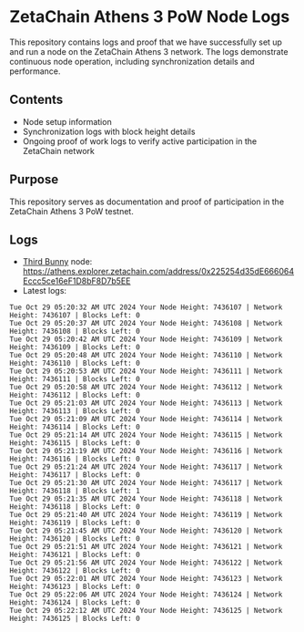 # ZetaChain Athens 3 PoW Node Logs
This repository contains logs and proof that we have successfully set up and run a node on the ZetaChain Athens 3 network. The logs demonstrate continuous node operation, including synchronization details and performance.

## Contents
- Node setup information
- Synchronization logs with block height details
- Ongoing proof of work logs to verify active participation in the ZetaChain network

## Purpose
This repository serves as documentation and proof of participation in the ZetaChain Athens 3 PoW testnet.

## Logs

- [Third Bunny](https://thirdbunny.xyz/) node: https://athens.explorer.zetachain.com/address/0x225254d35dE666064Eccc5ce16eF1D8bF8D7b5EE
- Latest logs:
```
Tue Oct 29 05:20:32 AM UTC 2024 Your Node Height: 7436107 | Network Height: 7436107 | Blocks Left: 0
Tue Oct 29 05:20:37 AM UTC 2024 Your Node Height: 7436108 | Network Height: 7436108 | Blocks Left: 0
Tue Oct 29 05:20:42 AM UTC 2024 Your Node Height: 7436109 | Network Height: 7436109 | Blocks Left: 0
Tue Oct 29 05:20:48 AM UTC 2024 Your Node Height: 7436110 | Network Height: 7436110 | Blocks Left: 0
Tue Oct 29 05:20:53 AM UTC 2024 Your Node Height: 7436111 | Network Height: 7436111 | Blocks Left: 0
Tue Oct 29 05:20:58 AM UTC 2024 Your Node Height: 7436112 | Network Height: 7436112 | Blocks Left: 0
Tue Oct 29 05:21:03 AM UTC 2024 Your Node Height: 7436113 | Network Height: 7436113 | Blocks Left: 0
Tue Oct 29 05:21:09 AM UTC 2024 Your Node Height: 7436114 | Network Height: 7436114 | Blocks Left: 0
Tue Oct 29 05:21:14 AM UTC 2024 Your Node Height: 7436115 | Network Height: 7436115 | Blocks Left: 0
Tue Oct 29 05:21:19 AM UTC 2024 Your Node Height: 7436116 | Network Height: 7436116 | Blocks Left: 0
Tue Oct 29 05:21:24 AM UTC 2024 Your Node Height: 7436117 | Network Height: 7436117 | Blocks Left: 0
Tue Oct 29 05:21:30 AM UTC 2024 Your Node Height: 7436117 | Network Height: 7436118 | Blocks Left: 1
Tue Oct 29 05:21:35 AM UTC 2024 Your Node Height: 7436118 | Network Height: 7436118 | Blocks Left: 0
Tue Oct 29 05:21:40 AM UTC 2024 Your Node Height: 7436119 | Network Height: 7436119 | Blocks Left: 0
Tue Oct 29 05:21:45 AM UTC 2024 Your Node Height: 7436120 | Network Height: 7436120 | Blocks Left: 0
Tue Oct 29 05:21:51 AM UTC 2024 Your Node Height: 7436121 | Network Height: 7436121 | Blocks Left: 0
Tue Oct 29 05:21:56 AM UTC 2024 Your Node Height: 7436122 | Network Height: 7436122 | Blocks Left: 0
Tue Oct 29 05:22:01 AM UTC 2024 Your Node Height: 7436123 | Network Height: 7436123 | Blocks Left: 0
Tue Oct 29 05:22:06 AM UTC 2024 Your Node Height: 7436124 | Network Height: 7436124 | Blocks Left: 0
Tue Oct 29 05:22:12 AM UTC 2024 Your Node Height: 7436125 | Network Height: 7436125 | Blocks Left: 0
```
